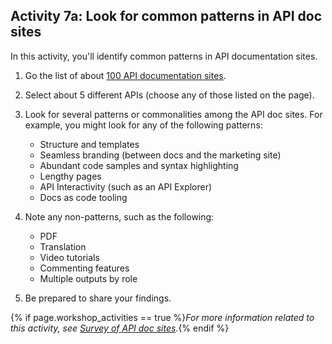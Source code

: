 ## <i class="fa fa-user-circle"></i> Activity 7a: Look for common patterns in API doc sites

In this activity, you'll identify common patterns in API documentation sites.

1.  Go the list of about [100 API documentation sites](pubapis_api_list.html#list_api_doc_sites).
2.  Select about 5 different APIs (choose any of those listed on the page).
3.  Look for several patterns or commonalities among the API doc sites. For example, you might look for any of the following patterns:

    * Structure and templates
    * Seamless branding (between docs and the marketing site)
    * Abundant code samples and syntax highlighting
    * Lengthy pages
    * API Interactivity (such as an API Explorer)
    * Docs as code tooling

4.  Note any non-patterns, such as the following:

    * PDF
    * Translation
    * Video tutorials
    * Commenting features
    * Multiple outputs by role

5.  Be prepared to share your findings.

{% if page.workshop_activities == true %}*For more information related to this activity, see [Survey of API doc sites](pubapis_apilist.html).*{% endif %}
